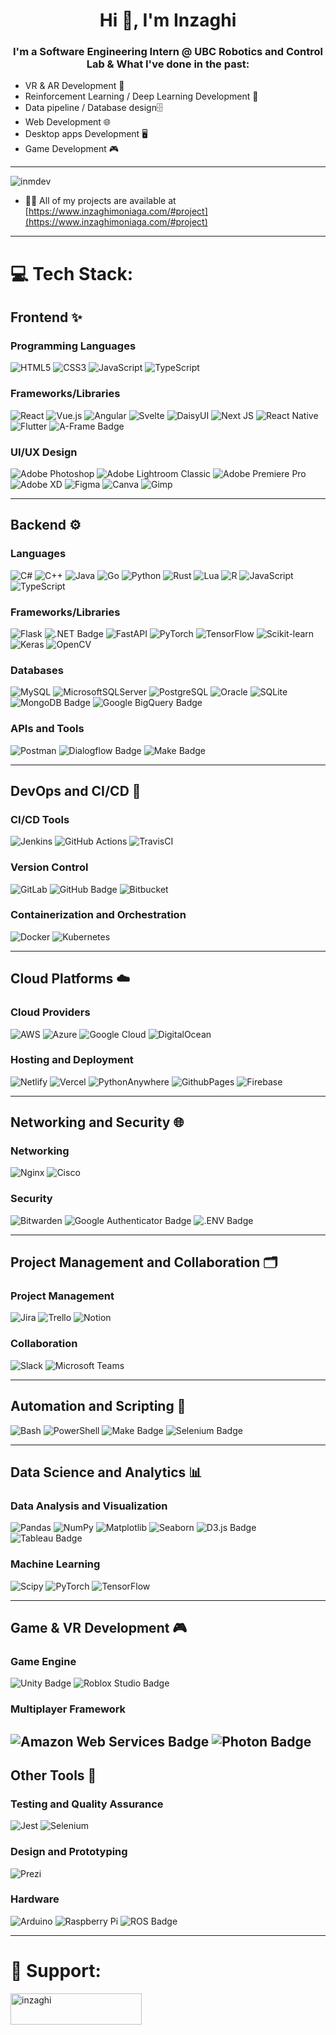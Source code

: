 <h1 align="center">Hi 👋, I'm Inzaghi</h1>
<h3 align="center">I'm a Software Engineering Intern @ UBC Robotics and Control Lab & What I've done in the past:</h3>

- VR & AR Development 🥽
- Reinforcement Learning / Deep Learning Development 🤖
- Data pipeline / Database design🗄️
- Web Development 🌐
- Desktop apps Development 🖥️
- Game Development 🎮

--- 
<p align="left"> <img src="https://komarev.com/ghpvc/?username=inmdev&label=Profile%20views&color=0e75b6&style=flat" alt="inmdev" /> </p>

- 👨‍💻 All of my projects are available at [https://www.inzaghimoniaga.com/#project](https://www.inzaghimoniaga.com/#project)
--- 

# 💻 Tech Stack:


## **Frontend ✨**

### **Programming Languages**
![HTML5](https://img.shields.io/badge/html5-%23E34F26.svg?style=for-the-badge&logo=html5&logoColor=white)
![CSS3](https://img.shields.io/badge/css3-%231572B6.svg?style=for-the-badge&logo=css3&logoColor=white)
![JavaScript](https://img.shields.io/badge/javascript-%23F7DF1C.svg?style=for-the-badge&logo=javascript&logoColor=black)
![TypeScript](https://img.shields.io/badge/typescript-%23007ACC.svg?style=for-the-badge&logo=typescript&logoColor=white)

### **Frameworks/Libraries**
![React](https://img.shields.io/badge/react-%2320232a.svg?style=for-the-badge&logo=react&logoColor=%2361DAFB)
![Vue.js](https://img.shields.io/badge/vue.js-%2335495e.svg?style=for-the-badge&logo=vuedotjs&logoColor=%234FC08D)
![Angular](https://img.shields.io/badge/angular-%23DD0031.svg?style=for-the-badge&logo=angular&logoColor=white)
![Svelte](https://img.shields.io/badge/svelte-%23FF3E00.svg?style=for-the-badge&logo=svelte&logoColor=white)
![DaisyUI](https://img.shields.io/badge/daisyui-5A0EF8?style=for-the-badge&logo=daisyui&logoColor=white)
![Next JS](https://img.shields.io/badge/Next-black?style=for-the-badge&logo=next.js&logoColor=white)
![React Native](https://img.shields.io/badge/react_native-%2320232a.svg?style=for-the-badge&logo=react&logoColor=%2361DAFB)
![Flutter](https://img.shields.io/badge/Flutter-%2302569B.svg?style=for-the-badge&logo=Flutter&logoColor=white)
![A-Frame Badge](https://img.shields.io/badge/A--Frame-EF2D5E?logo=aframe&logoColor=fff&style=for-the-badge)

### **UI/UX Design**
![Adobe Photoshop](https://img.shields.io/badge/adobe%20photoshop-%2331A8FF.svg?style=for-the-badge&logo=adobe%20photoshop&logoColor=white)
![Adobe Lightroom Classic](https://img.shields.io/badge/Adobe%20Lightroom%20Classic-31A8FF.svg?style=for-the-badge&logo=Adobe%20Lightroom%20Classic&logoColor=white)
![Adobe Premiere Pro](https://img.shields.io/badge/Adobe%20Premiere%20Pro-9999FF.svg?style=for-the-badge&logo=Adobe%20Premiere%20Pro&logoColor=white)
![Adobe XD](https://img.shields.io/badge/Adobe%20XD-470137?style=for-the-badge&logo=Adobe%20XD&logoColor=#FF61F6)
![Figma](https://img.shields.io/badge/figma-%23F24E1E.svg?style=for-the-badge&logo=figma&logoColor=white)
![Canva](https://img.shields.io/badge/Canva-%2300C4CC.svg?style=for-the-badge&logo=Canva&logoColor=white)
![Gimp](https://img.shields.io/badge/Gimp-657D8B?style=for-the-badge&logo=gimp&logoColor=FFFFFF)

---

## **Backend ⚙️**

### **Languages**
![C#](https://img.shields.io/badge/c%23-%23239120.svg?style=for-the-badge&logo=csharp&logoColor=white)
![C++](https://img.shields.io/badge/c++-%2300599C.svg?style=for-the-badge&logo=c%2B%2B&logoColor=white)
![Java](https://img.shields.io/badge/java-%23ED8B00.svg?style=for-the-badge&logo=openjdk&logoColor=white)
![Go](https://img.shields.io/badge/go-%2300ADD8.svg?style=for-the-badge&logo=go&logoColor=white)
![Python](https://img.shields.io/badge/python-3670A0?style=for-the-badge&logo=python&logoColor=ffdd54)
![Rust](https://img.shields.io/badge/rust-%23000000.svg?style=for-the-badge&logo=rust&logoColor=white)
![Lua](https://img.shields.io/badge/lua-%232C2D72.svg?style=for-the-badge&logo=lua&logoColor=white)
![R](https://img.shields.io/badge/r-%23276DC3.svg?style=for-the-badge&logo=r&logoColor=white)
![JavaScript](https://img.shields.io/badge/javascript-%23F7DF1C.svg?style=for-the-badge&logo=javascript&logoColor=black)
![TypeScript](https://img.shields.io/badge/typescript-%23007ACC.svg?style=for-the-badge&logo=typescript&logoColor=white)

### **Frameworks/Libraries**
![Flask](https://img.shields.io/badge/flask-%23000.svg?style=for-the-badge&logo=flask&logoColor=white)
![.NET Badge](https://img.shields.io/badge/.NET-512BD4?logo=dotnet&logoColor=fff&style=for-the-badge)
![FastAPI](https://img.shields.io/badge/FastAPI-005571?style=for-the-badge&logo=fastapi)
![PyTorch](https://img.shields.io/badge/PyTorch-%23EE4C2C.svg?style=for-the-badge&logo=PyTorch&logoColor=white)
![TensorFlow](https://img.shields.io/badge/TensorFlow-%23FF6F00.svg?style=for-the-badge&logo=TensorFlow&logoColor=white)
![Scikit-learn](https://img.shields.io/badge/scikit--learn-%23F7931E.svg?style=for-the-badge&logo=scikit-learn&logoColor=white)
![Keras](https://img.shields.io/badge/keras-%23D00000.svg?style=for-the-badge&logo=keras&logoColor=white)
![OpenCV](https://img.shields.io/badge/opencv-%23white.svg?style=for-the-badge&logo=opencv&logoColor=white)

### **Databases**
![MySQL](https://img.shields.io/badge/mysql-4479A1.svg?style=for-the-badge&logo=mysql&logoColor=white)
![MicrosoftSQLServer](https://img.shields.io/badge/Microsoft%20SQL%20Server-CC2927?style=for-the-badge&logo=microsoft%20sql%20server&logoColor=white)
![PostgreSQL](https://img.shields.io/badge/postgresql-%2332578f.svg?style=for-the-badge&logo=postgresql&logoColor=white)
![Oracle](https://img.shields.io/badge/Oracle-F80000?style=for-the-badge&logo=oracle&logoColor=white)
![SQLite](https://img.shields.io/badge/sqlite-%2307405e.svg?style=for-the-badge&logo=sqlite&logoColor=white)
![MongoDB Badge](https://img.shields.io/badge/MongoDB-47A248?logo=mongodb&logoColor=fff&style=for-the-badge)
![Google BigQuery Badge](https://img.shields.io/badge/Google%20BigQuery-669DF6?logo=googlebigquery&logoColor=fff&style=for-the-badge)
### **APIs and Tools**
![Postman](https://img.shields.io/badge/Postman-FF6C37?style=for-the-badge&logo=postman&logoColor=white)
![Dialogflow Badge](https://img.shields.io/badge/Dialogflow-FF9800?logo=dialogflow&logoColor=fff&style=for-the-badge)
![Make Badge](https://img.shields.io/badge/Make-6D00CC?logo=make&logoColor=fff&style=for-the-badge)

---

## **DevOps and CI/CD 🔧**

### **CI/CD Tools**
![Jenkins](https://img.shields.io/badge/jenkins-%232C5263.svg?style=for-the-badge&logo=jenkins&logoColor=white)
![GitHub Actions](https://img.shields.io/badge/github%20actions-%232671E5.svg?style=for-the-badge&logo=githubactions&logoColor=white)
![TravisCI](https://img.shields.io/badge/travis%20ci-%232B2F33.svg?style=for-the-badge&logo=travis&logoColor=white)

### **Version Control**
![GitLab](https://img.shields.io/badge/gitlab-%23181717.svg?style=for-the-badge&logo=gitlab&logoColor=white)
![GitHub Badge](https://img.shields.io/badge/GitHub-181717?logo=github&logoColor=fff&style=for-the-badge)
![Bitbucket](https://img.shields.io/badge/bitbucket-%230047B3.svg?style=for-the-badge&logo=bitbucket&logoColor=white)

### **Containerization and Orchestration**
![Docker](https://img.shields.io/badge/docker-%230db7ed.svg?style=for-the-badge&logo=docker&logoColor=white)
![Kubernetes](https://img.shields.io/badge/kubernetes-%23326ce5.svg?style=for-the-badge&logo=kubernetes&logoColor=white)

---

## **Cloud Platforms ☁️**

### **Cloud Providers**
![AWS](https://img.shields.io/badge/AWS-%23FF9900.svg?style=for-the-badge&logo=amazon-aws&logoColor=white)
![Azure](https://img.shields.io/badge/azure-%230072C6.svg?style=for-the-badge&logo=microsoftazure&logoColor=white)
![Google Cloud](https://img.shields.io/badge/GoogleCloud-%234285F4.svg?style=for-the-badge&logo=google-cloud&logoColor=white)
![DigitalOcean](https://img.shields.io/badge/DigitalOcean-%230167ff.svg?style=for-the-badge&logo=digitalOcean&logoColor=white)

### **Hosting and Deployment**
![Netlify](https://img.shields.io/badge/netlify-%23000000.svg?style=for-the-badge&logo=netlify&logoColor=#00C7B7)
![Vercel](https://img.shields.io/badge/vercel-%23000000.svg?style=for-the-badge&logo=vercel&logoColor=white)
![PythonAnywhere](https://img.shields.io/badge/pythonanywhere-%232F9FD7.svg?style=for-the-badge&logo=pythonanywhere&logoColor=151515)
![GithubPages](https://img.shields.io/badge/github%20pages-121013?style=for-the-badge&logo=github&logoColor=white)
![Firebase](https://img.shields.io/badge/firebase-%23039BE5.svg?style=for-the-badge&logo=firebase)

---

## **Networking and Security 🌐**

### **Networking**
![Nginx](https://img.shields.io/badge/nginx-%23009639.svg?style=for-the-badge&logo=nginx&logoColor=white)
![Cisco](https://img.shields.io/badge/cisco-%23049fd9.svg?style=for-the-badge&logo=cisco&logoColor=black)

### **Security**
![Bitwarden](https://img.shields.io/badge/bitwarden-%23175DDC.svg?style=for-the-badge&logo=bitwarden&logoColor=white)
![Google Authenticator Badge](https://img.shields.io/badge/Google%20Authenticator-4285F4?logo=googleauthenticator&logoColor=fff&style=for-the-badge)
![.ENV Badge](https://img.shields.io/badge/.ENV-ECD53F?logo=dotenv&logoColor=000&style=for-the-badge)

---

## **Project Management and Collaboration 🗂️**

### **Project Management**
![Jira](https://img.shields.io/badge/jira-%230A0FFF.svg?style=for-the-badge&logo=jira&logoColor=white)
![Trello](https://img.shields.io/badge/Trello-%23026AA7.svg?style=for-the-badge&logo=Trello&logoColor=white)
![Notion](https://img.shields.io/badge/Notion-%23000000.svg?style=for-the-badge&logo=notion&logoColor=white)

### **Collaboration**
![Slack](https://img.shields.io/badge/slack-%234A154B.svg?style=for-the-badge&logo=slack&logoColor=white)
![Microsoft Teams](https://img.shields.io/badge/microsoft%20teams-%23039BE5.svg?style=for-the-badge&logo=microsoftteams&logoColor=white)

---

## **Automation and Scripting 🤖**
![Bash](https://img.shields.io/badge/bash-%234EAA25.svg?style=for-the-badge&logo=gnu-bash&logoColor=white)
![PowerShell](https://img.shields.io/badge/PowerShell-%235C2D91.svg?style=for-the-badge&logo=powershell&logoColor=white)
![Make Badge](https://img.shields.io/badge/Make-6D00CC?logo=make&logoColor=fff&style=for-the-badge)
![Selenium Badge](https://img.shields.io/badge/Selenium-43B02A?logo=selenium&logoColor=fff&style=for-the-badge)

---

## **Data Science and Analytics 📊**

### **Data Analysis and Visualization**
![Pandas](https://img.shields.io/badge/pandas-%23150458.svg?style=for-the-badge&logo=pandas&logoColor=white)
![NumPy](https://img.shields.io/badge/numpy-%23013243.svg?style=for-the-badge&logo=numpy&logoColor=white)
![Matplotlib](https://img.shields.io/badge/Matplotlib-%23ffffff.svg?style=for-the-badge&logo=Matplotlib&logoColor=black)
![Seaborn](https://img.shields.io/badge/seaborn-%23F3C5E0.svg?style=for-the-badge&logo=seaborn&logoColor=white)
![D3.js Badge](https://img.shields.io/badge/D3.js-F9A03C?logo=d3dotjs&logoColor=fff&style=for-the-badge)
![Tableau Badge](https://img.shields.io/badge/Tableau-E97627?logo=tableau&logoColor=fff&style=for-the-badge)

### **Machine Learning**
![Scipy](https://img.shields.io/badge/SciPy-%230C55A5.svg?style=for-the-badge&logo=scipy&logoColor=%white)
![PyTorch](https://img.shields.io/badge/PyTorch-%23EE4C2C.svg?style=for-the-badge&logo=PyTorch&logoColor=white)
![TensorFlow](https://img.shields.io/badge/TensorFlow-%23FF6F00.svg?style=for-the-badge&logo=TensorFlow&logoColor=white)

---
## **Game & VR Development 🎮**

### **Game Engine**
![Unity Badge](https://img.shields.io/badge/Unity-FFF?logo=unity&logoColor=000&style=flat-square)
![Roblox Studio Badge](https://img.shields.io/badge/Roblox%20Studio-00A2FF?logo=robloxstudio&logoColor=fff&style=for-the-badge)

### **Multiplayer Framework**
![Amazon Web Services Badge](https://img.shields.io/badge/Amazon%20Web%20Services-232F3E?logo=amazonwebservices&logoColor=fff&style=for-the-badge)
![Photon Badge](https://img.shields.io/badge/Photon-004480?logo=photon&logoColor=fff&style=for-the-badge)
---

## **Other Tools 🧰**

### **Testing and Quality Assurance**
![Jest](https://img.shields.io/badge/jest-%23C21325.svg?style=for-the-badge&logo=jest&logoColor=white)
![Selenium](https://img.shields.io/badge/selenium-%234B4D55.svg?style=for-the-badge&logo=selenium&logoColor=white)

### **Design and Prototyping**
![Prezi](https://img.shields.io/badge/Prezi-%23000000.svg?style=for-the-badge&logo=Prezi&logoColor=white)

### **Hardware**
![Arduino](https://img.shields.io/badge/-Arduino-00979D?style=for-the-badge&logo=Arduino&logoColor=white)
![Raspberry Pi](https://img.shields.io/badge/-RaspberryPi-C51A4A?style=for-the-badge&logo=Raspberry-Pi)
![ROS Badge](https://img.shields.io/badge/ROS-22314E?logo=ros&logoColor=fff&style=for-the-badge)

---

# 💸 Support:
<p><a href="https://www.buymeacoffee.com/inzaghi"> <img align="left" src="https://cdn.buymeacoffee.com/buttons/v2/default-yellow.png" height="50" width="210" alt="inzaghi" /></a></p><br><br>
